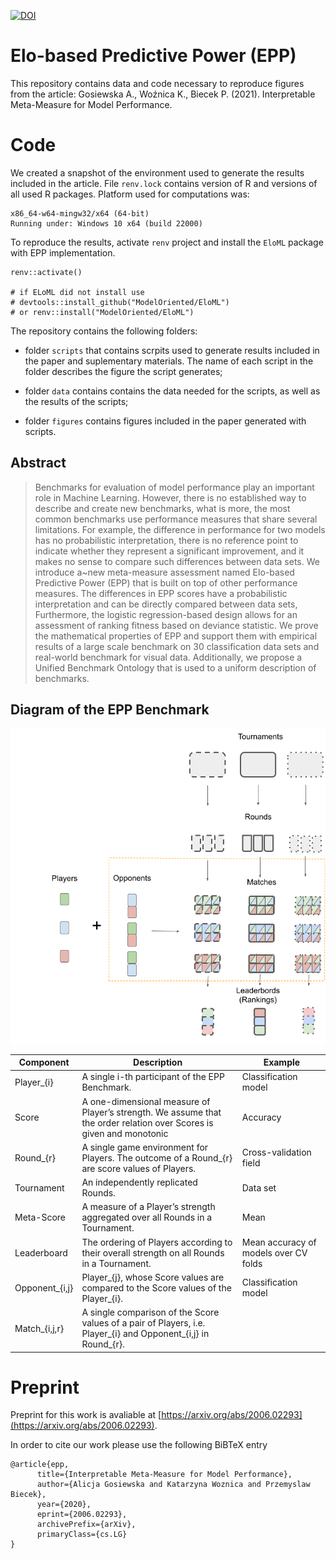 [![DOI](https://zenodo.org/badge/DOI/10.5281/zenodo.6660036.svg)](https://doi.org/10.5281/zenodo.6660036)


# Elo-based Predictive Power (EPP)

This repository contains data and code necessary to reproduce figures from the article: Gosiewska A., Woźnica K., Biecek P. (2021). Interpretable Meta-Measure for Model Performance.

# Code

We created a snapshot of the environment used to generate the results included in the article. File `renv.lock` contains version of R and versions of all used R packages. Platform used for computations was: 

```
x86_64-w64-mingw32/x64 (64-bit)
Running under: Windows 10 x64 (build 22000)
```

To reproduce the results, activate `renv` project and install the `EloML` package with EPP implementation.

```{r}
renv::activate()

# if ELoML did not install use
# devtools::install_github("ModelOriented/EloML") 
# or renv::install("ModelOriented/EloML")
```

The repository contains the following folders:

- folder `scripts` that contains scrpits used to generate results included in the paper and suplementary materials. The name of each script in the folder describes the figure the script generates;

- folder `data` contains contains the data needed for the scripts, as well as the results of the scripts;

- folder `figures` contains figures included in the paper generated with scripts.

## Abstract

> Benchmarks for evaluation of model performance play an important role in Machine Learning. However, there is no established way to describe and create new benchmarks, what is more, the most common benchmarks use performance measures that share several limitations. For example, the difference in performance for two models has no probabilistic interpretation, there is no reference point to indicate whether they represent a significant improvement, and it makes no sense to compare such differences between data sets. We introduce a~new meta-measure assessment named Elo-based Predictive Power (EPP) that is built on top of other performance measures. The differences in EPP scores have a probabilistic interpretation and can be directly compared between data sets, Furthermore, the logistic regression-based design allows for an assessment of ranking fitness based on deviance statistic. We prove the mathematical properties of EPP and support them with empirical results of a large scale benchmark on 30 classification data sets and real-world benchmark for visual data. Additionally, we propose a Unified Benchmark Ontology that is used to a uniform description of benchmarks.

## Diagram of the EPP Benchmark

![](./figures/figure_2_EPP_diagram.png)

|    Component   |                                                       Description                                                      |                Example                |
|--------------|----------------------------------------------------------------------------------------------------------------------|-------------------------------------|
| Player_{i}     | A single i-th participant of the EPP Benchmark.                                                                        | Classification model                  |
| Score          | A one-dimensional measure of Player’s  strength. We assume that the order  relation over Scores is given and monotonic | Accuracy                              |
| Round_{r}      | A single game environment for Players. The  outcome of a Round_{r} are score values of  Players.                       | Cross-validation field                |
| Tournament     | An independently replicated Rounds.                                                                                    | Data set                              |
| Meta-Score     | A measure of a Player’s strength aggregated  over all Rounds in a Tournament.                                          | Mean                                  |
| Leaderboard    | The ordering of Players according to their  overall strength on all Rounds in a Tournament.                            | Mean accuracy of models over CV folds |
| Opponent_{i,j} | Player_{j}, whose Score values are compared to the Score values of the Player_{i}.                                     | Classification model                  |
| Match_{i,j,r}  | A single comparison of the Score values of a pair  of Players, i.e. Player_{i} and Opponent_{i,j} in  Round_{r}.       |                                       |                                 |


# Preprint

Preprint for this work is avaliable at  [https://arxiv.org/abs/2006.02293](https://arxiv.org/abs/2006.02293).

In order to cite our work please use the following BiBTeX entry

```
@article{epp,
      title={Interpretable Meta-Measure for Model Performance}, 
      author={Alicja Gosiewska and Katarzyna Woznica and Przemyslaw Biecek},
      year={2020},
      eprint={2006.02293},
      archivePrefix={arXiv},
      primaryClass={cs.LG}
}
```
